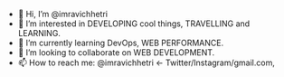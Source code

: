 - 👋 Hi, I’m @imravichhetri
- 👀 I’m interested in DEVELOPING cool things, TRAVELLING and LEARNING.
- 🌱 I’m currently learning DevOps, WEB PERFORMANCE.
- 💞️ I’m looking to collaborate on WEB DEVELOPMENT.
- 📫 How to reach me: @imravichhetri <- Twitter/Instagram/gmail.com,

<!---
imravichhetri/imravichhetri is a ✨ special ✨ repository because its `README.md` (this file) appears on your GitHub profile.
You can click the Preview link to take a look at your changes.
--->
